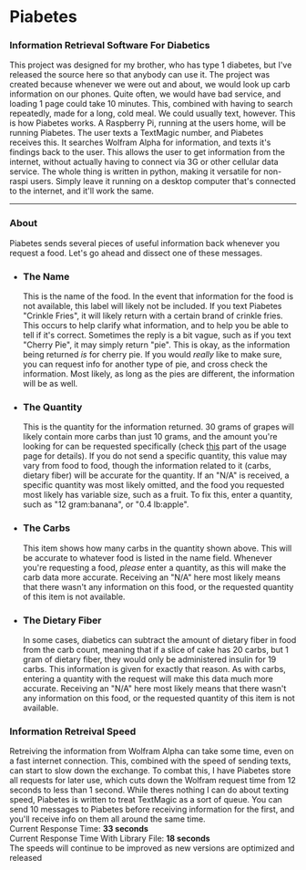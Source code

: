 <h1>Piabetes</h1>
<h3>Information Retrieval Software For Diabetics</h3>
<p>
This project was designed for my brother, who has type 1 diabetes, but I've released the source here so that anybody can use it. The project was created because whenever we were out and about, we would look up carb information on our phones. Quite often, we would have bad service, and loading 1 page could take 10 minutes. This, combined with having to search repeatedly, made for a long, cold meal. We could usually text, however. This is how Piabetes works. A Raspberry Pi, running at the users home, will be running Piabetes. The user texts a TextMagic number, and Piabetes receives this. It searches Wolfram Alpha for information, and texts it's findings back to the user. This allows the user to get information from the internet, without actually having to connect via 3G or other cellular data service. The whole thing is written in python, making it versatile for non-raspi users. Simply leave it running on a desktop computer that's connected to the internet, and it'll work the same.
</p>
<hr>
<h3>About</h3>
<p>
Piabetes sends several pieces of useful information back whenever you request a food. Let's go ahead and dissect one of these messages.
  <ul>
    <li>
      <h3>The Name</h3>
      <p>This is the name of the food. In the event that information for the food is not available, this label will likely not be included. If you text Piabetes "Crinkle Fries", it will likely return with a certain brand of crinkle fries. This occurs to help clarify what information, and to help you be able to tell if it's correct. Sometimes the reply is a bit vague, such as if you text "Cherry Pie", it may simply return "pie". This is okay, as the information being returned <i>is</i> for cherry pie. If you would <i>really</i> like to make sure, you can request info for another type of pie, and cross check the information. Most likely, as long as the pies are different, the information will be as well.</p>
    </li>
    <li>
      <h3>The Quantity</h3>
      <p>This is the quantity for the information returned. 30 grams of grapes will likely contain more carbs than just 10 grams, and the amount you're looking for can be requested specifically (check <a href = "https://github.com/Martianmellow12/Piabetes/blob/master/Usage.md#send-amounts">this</a> part of the usage page for details). If you do not send a specific quantity, this value may vary from food to food, though the information related to it (carbs, dietary fiber) will be accurate for the quantity. If an "N/A" is received, a specific quantity was most likely omitted, and the food you requested most likely has variable size, such as a fruit. To fix this, enter a quantity, such as "12 gram:banana", or "0.4 lb:apple".</p>
    </li>
    <li>
      <h3>The Carbs</h3>
      <p>This item shows how many carbs in the quantity shown above. This will be accurate to whatever food is listed in the name field. Whenever you're requesting a food, <i>please</i> enter a quantity, as this will make the carb data more accurate. Receiving an "N/A" here most likely means that there wasn't any information on this food, or the requested quantity of this item is not available.</p>
    </li>
    <li>
      <h3>The Dietary Fiber</h3>
      <p>In some cases, diabetics can subtract the amount of dietary fiber in food from the carb count, meaning that if a slice of cake has 20 carbs, but 1 gram of dietary fiber, they would only be administered insulin for 19 carbs. This information is given for exactly that reason. As with carbs, entering a quantity with the request will make this data much more accurate. Receiving an "N/A" here most likely means that there wasn't any information on this food, or the requested quantity of this item is not available.</p>
    </li>
  </ul>
</p>
<h3>Information Retreival Speed</h3>
<p>Retreiving the information from Wolfram Alpha can take some time, even on a fast internet connection. This, combined with the speed of sending texts, can start to slow down the exchange. To combat this, I have Piabetes store all requests for later use, which cuts down the Wolfram request time from 12 seconds to less than 1 second. While theres nothing I can do about texting speed, Piabetes is written to treat TextMagic as a sort of queue. You can send 10 messages to Piabetes before receiving information for the first, and you'll receive info on them all around the same time.<br>
Current Response Time: <b>33 seconds</b><br>
Current Response Time With Library File: <b>18 seconds</b><br>
The speeds will continue to be improved as new versions are optimized and released</p>
